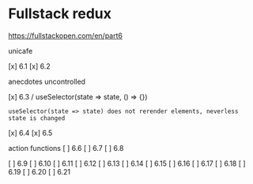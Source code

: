 # Fullstack redux

https://fullstackopen.com/en/part6

unicafe

[x] 6.1
[x] 6.2

anecdotes
 uncontrolled

[x] 6.3 / useSelector(state => state, () => {})

`
useSelector(state => state) does not rerender elements, neverless state is changed
`

[x] 6.4
[x] 6.5

 action functions
[ ] 6.6
[ ] 6.7
[ ] 6.8


[ ] 6.9
[ ] 6.10
[ ] 6.11
[ ] 6.12
[ ] 6.13
[ ] 6.14
[ ] 6.15
[ ] 6.16
[ ] 6.17
[ ] 6.18
[ ] 6.19
[ ] 6.20
[ ] 6.21
